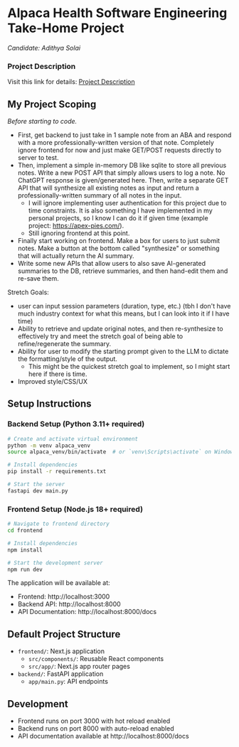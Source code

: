 # Alpaca Health Software Engineering Take-Home Project

_Candidate: Adithya Solai_


### Project Description

Visit this link for details:
[Project Description](./ProjectDescription.md)

## My Project Scoping

_Before starting to code._

- First, get backend to just take in 1 sample note from an ABA and respond with a more professionally-written version of that note. Completely ignore frontend for now and just make GET/POST requests directly to server to test.
- Then, implement a simple in-memory DB like sqlite to store all previous notes. Write a new POST API that simply allows users to log a note. No ChatGPT response is given/generated here. Then, write a separate GET API that will synthesize all existing notes as input and return a professionally-written summary of all notes in the input.
  - I will ignore implementing user authentication for this project due to time constraints. It is also something I have implemented in my personal projects, so I know I can do it if given time (example project: https://apex-pies.com/).
  - Still ignoring frontend at this point.
- Finally start working on frontend. Make a box for users to just submit notes. Make a button at the bottom called "synthesize" or something that will actually return the AI summary.
- Write some new APIs that allow users to also save AI-generated summaries to the DB, retrieve summaries, and then hand-edit them and re-save them.

Stretch Goals:
- user can input session parameters (duration, type, etc.) (tbh I don't have much industry context for what this means, but I can look into it if I have time)
- Ability to retrieve and update original notes, and then re-synthesize to effectively try and meet the stretch goal of being able to refine/regenerate the summary.
- Ability for user to modify the starting prompt given to the LLM to dictate the formatting/style of the output.
  - This might be the quickest stretch goal to implement, so I might start here if there is time.
- Improved style/CSS/UX



## Setup Instructions

### Backend Setup (Python 3.11+ required)

```bash
# Create and activate virtual environment
python -m venv alpaca_venv
source alpaca_venv/bin/activate  # or `venv\Scripts\activate` on Windows

# Install dependencies
pip install -r requirements.txt

# Start the server
fastapi dev main.py
```

### Frontend Setup (Node.js 18+ required)

```bash
# Navigate to frontend directory
cd frontend

# Install dependencies
npm install

# Start the development server
npm run dev
```

The application will be available at:

- Frontend: http://localhost:3000
- Backend API: http://localhost:8000
- API Documentation: http://localhost:8000/docs

## Default Project Structure

- `frontend/`: Next.js application
  - `src/components/`: Reusable React components
  - `src/app/`: Next.js app router pages
- `backend/`: FastAPI application
  - `app/main.py`: API endpoints

## Development

- Frontend runs on port 3000 with hot reload enabled
- Backend runs on port 8000 with auto-reload enabled
- API documentation available at http://localhost:8000/docs

